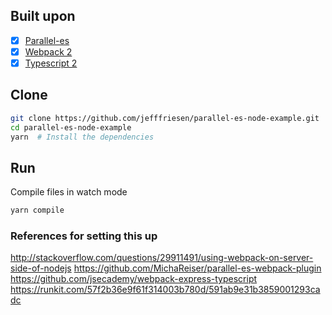 
## Built upon
- [x] [Parallel-es](https://github.com/MichaReiser/parallel.es)
- [x] [Webpack 2](https://webpack.github.io/docs/roadmap.html#2)
- [x] [Typescript 2](https://blogs.msdn.microsoft.com/typescript/2016/07/11/announcing-typescript-2-0-beta/)

## Clone
```bash
git clone https://github.com/jefffriesen/parallel-es-node-example.git
cd parallel-es-node-example
yarn  # Install the dependencies
```

## Run
Compile files in watch mode
```bash
yarn compile
```

### References for setting this up
http://stackoverflow.com/questions/29911491/using-webpack-on-server-side-of-nodejs
https://github.com/MichaReiser/parallel-es-webpack-plugin
https://github.com/jsecademy/webpack-express-typescript
https://runkit.com/57f2b36e9f61f314003b780d/591ab9e31b3859001293cadc

